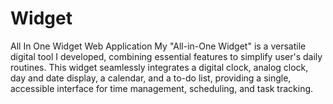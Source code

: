 # Widget
All In One Widget Web Application
My "All-in-One Widget" is a versatile digital tool I developed, combining essential features to simplify user's daily routines. This widget seamlessly integrates a digital clock, analog clock, day and date display, a calendar, and a to-do list, providing a single, accessible interface for time management, scheduling, and task tracking.
